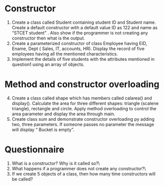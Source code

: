 # Constructor
1. Create a class called Student containing student ID and Student name. Create a default constructor with a default value ID as 122 and name as “STCET student” . Also show if the programmer is not creating any constructor then what is the output.
2. Create a parameterized constructor of class Employee having EID, Ename, Dept ( Sales, IT, accounts, HR). Display the record of five employees having all the mentioned characteristics.
3. Implement the details of five students with the attributes mentioned in question1 using an array of objects.
# Method and constructor overloading
4. Create a class called shape which has members called calarea() and display(). Calculate the area for three different shapes: triangle (scalene triangle), rectangle and circle. Apply method overloading to control the area parameter and display the area through main.
5. Create class sum and demonstrate constructor overloading py adding two, three parameters. If someone passes no parameter the message will display “ Bucket is empty”.
# Questionnaire
1. What is a constructor? Why is it called so?\
2. What happens if a programmer does not create any constructor?\
3. If we create 5 objects of a class, then how many time constructors will be called?
